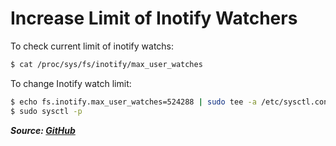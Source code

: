 # Increase Limit of Inotify Watchers

To check current limit of inotify watchs:

```bash
$ cat /proc/sys/fs/inotify/max_user_watches
```

To change Inotify watch limit:

```bash
$ echo fs.inotify.max_user_watches=524288 | sudo tee -a /etc/sysctl.conf
$ sudo sysctl -p
```

**_Source: [GitHub](https://github.com/guard/listen/wiki/Increasing-the-amount-of-inotify-watchers#the-technical-details)_**
